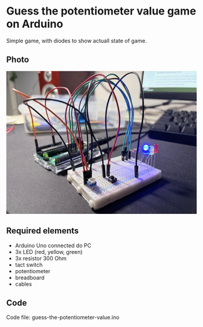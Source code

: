 # Guess the potentiometer value game on Arduino



Simple game, with diodes to show actuall state of game.



## Photo

![Project setup](photo.jpeg)



## Required elements

* Arduino Uno connected do PC
* 3x LED (red, yellow, green)
* 3x resistor 300 Ohm
* tact switch
* potentiometer
* breadboard
* cables



## Code

Code file: guess-the-potentiometer-value.ino

